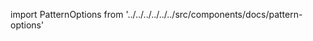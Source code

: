 
import PatternOptions from '../../../../../../src/components/docs/pattern-options'

<PatternOptions pattern='benjamin' />

